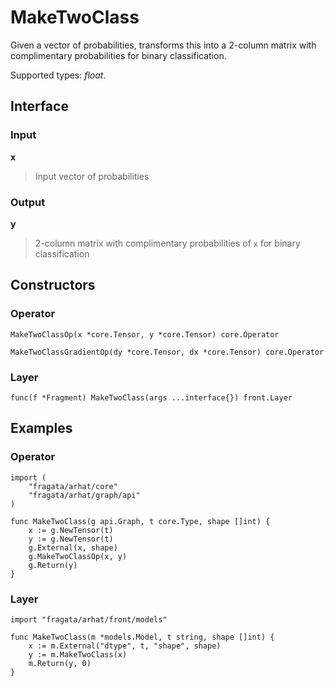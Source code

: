 
# MakeTwoClass

Given a vector of probabilities, transforms this into a 2-column
matrix with complimentary probabilities for binary classification.

Supported types: *float*.

## Interface

### Input

**x**

>Input vector of probabilities

### Output

**y**

>2-column matrix with complimentary probabilities of `x` for binary classification

## Constructors

### Operator


```
MakeTwoClassOp(x *core.Tensor, y *core.Tensor) core.Operator

MakeTwoClassGradientOp(dy *core.Tensor, dx *core.Tensor) core.Operator
```


### Layer


```
func(f *Fragment) MakeTwoClass(args ...interface{}) front.Layer
```


## Examples

### Operator


```
import (
    "fragata/arhat/core"
    "fragata/arhat/graph/api"
)

func MakeTwoClass(g api.Graph, t core.Type, shape []int) {
    x := g.NewTensor(t)
    y := g.NewTensor(t)
    g.External(x, shape)
    g.MakeTwoClassOp(x, y)
    g.Return(y)
}
```


### Layer


```
import "fragata/arhat/front/models"

func MakeTwoClass(m *models.Model, t string, shape []int) {
    x := m.External("dtype", t, "shape", shape)
    y := m.MakeTwoClass(x)
    m.Return(y, 0)
}
```

